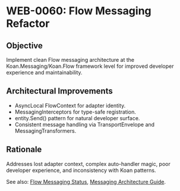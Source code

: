 # WEB-0060: Flow Messaging Refactor

## Objective

Implement clean Flow messaging architecture at the Koan.Messaging/Koan.Flow framework level for improved developer experience and maintainability.

## Architectural Improvements

- AsyncLocal FlowContext for adapter identity.
- MessagingInterceptors for type-safe registration.
- entity.Send() pattern for natural developer surface.
- Consistent message handling via TransportEnvelope and MessagingTransformers.

## Rationale

Addresses lost adapter context, complex auto-handler magic, poor developer experience, and inconsistency with Koan patterns.

See also: [Flow Messaging Status](../engineering/flow-messaging-status.md), [Messaging Architecture Guide](../guides/flow/flow-messaging-architecture.md).
